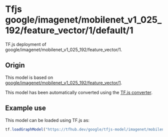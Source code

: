 # Tfjs google/imagenet/mobilenet_v1_025_192/feature_vector/1/default/1
TF.js deployment of google/imagenet/mobilenet_v1_025_192/feature_vector/1.

<!-- parent-model: google/imagenet/mobilenet_v1_025_192/feature_vector/1 -->

## Origin

This model is based on [google/imagenet/mobilenet_v1_025_192/feature_vector/1](https://tfhub.dev/google/imagenet/mobilenet_v1_025_192/feature_vector/1).

This model has been automatically converted using the [TF.js converter](https://github.com/tensorflow/tfjs/tree/master/tfjs-converter).

## Example use
This model can be loaded using TF.js as:

```javascript
tf.loadGraphModel("https://tfhub.dev/google/tfjs-model/imagenet/mobilenet_v1_025_192/feature_vector/1/default/1", { fromTFHub: true })
```
